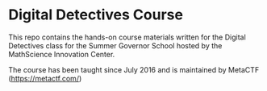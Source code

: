 # Digital Detectives Course

This repo contains the hands-on course materials written for the Digital Detectives class for the Summer Governor School hosted by the MathScience Innovation Center.

The course has been taught since July 2016 and is maintained by MetaCTF (https://metactf.com/)
